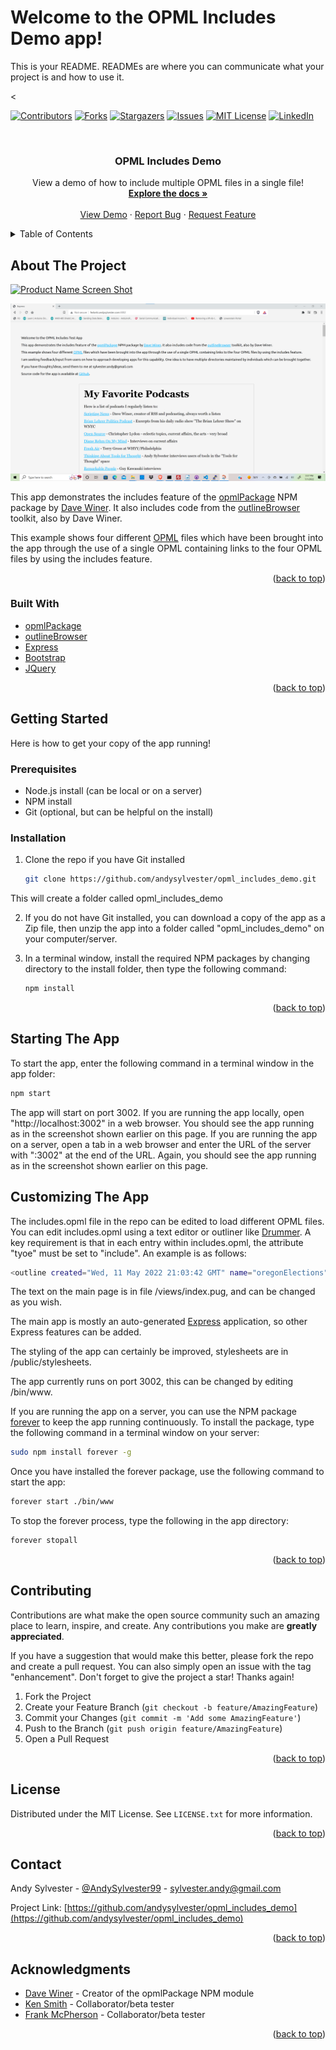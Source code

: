 # Welcome to the OPML Includes Demo app!

This is your README. READMEs are where you can communicate what your project is and how to use it.

<<div id="top"></div>
<!--
*** Thanks for checking out the Best-README-Template. If you have a suggestion
*** that would make this better, please fork the repo and create a pull request
*** or simply open an issue with the tag "enhancement".
*** Don't forget to give the project a star!
*** Thanks again! Now go create something AMAZING! :D
-->



<!-- PROJECT SHIELDS -->
<!--
*** I'm using markdown "reference style" links for readability.
*** Reference links are enclosed in brackets [ ] instead of parentheses ( ).
*** See the bottom of this document for the declaration of the reference variables
*** for contributors-url, forks-url, etc. This is an optional, concise syntax you may use.
*** https://www.markdownguide.org/basic-syntax/#reference-style-links
-->
[![Contributors][contributors-shield]][contributors-url]
[![Forks][forks-shield]][forks-url]
[![Stargazers][stars-shield]][stars-url]
[![Issues][issues-shield]][issues-url]
[![MIT License][license-shield]][license-url]
[![LinkedIn][linkedin-shield]][linkedin-url]



<!-- PROJECT LOGO -->
<br />
<div align="center">

<h3 align="center">OPML Includes Demo</h3>

  <p align="center">
    View a demo of how to include multiple OPML files in a single file!
    <br />
    <a href="https://github.com/andysylvester/opml_includes_demo"><strong>Explore the docs »</strong></a>
    <br />
    <br />
    <a href="https://github.com/andysylvester/opml_includes_demo">View Demo</a>
    ·
    <a href="https://github.com/andysylvester/opml_includes_demo/issues">Report Bug</a>
    ·
    <a href="https://github.com/andysylvester/opml_includes_demo/issues">Request Feature</a>
  </p>
</div>



<!-- TABLE OF CONTENTS -->
<details>
  <summary>Table of Contents</summary>
  <ol>
    <li>
      <a href="#about-the-project">About The Project</a>
      <ul>
        <li><a href="#built-with">Built With</a></li>
      </ul>
    </li>
    <li>
      <a href="#getting-started">Getting Started</a>
      <ul>
        <li><a href="#prerequisites">Prerequisites</a></li>
        <li><a href="#installation">Installation</a></li>
      </ul>
    </li>
    <li><a href="#usage">Usage</a></li>
    <li><a href="#customizing">Customizing The App</a></li>
    <li><a href="#contributing">Contributing</a></li>
    <li><a href="#license">License</a></li>
    <li><a href="#contact">Contact</a></li>
    <li><a href="#acknowledgments">Acknowledgments</a></li>
  </ol>
</details>



<!-- ABOUT THE PROJECT -->
## About The Project

[![Product Name Screen Shot][product-screenshot]](https://example.com)

  <a href="ttps://github.com/andysylvester/opml_includes_demo">
    <img src="images/demoapp.png" alt="Demo app">
  </a>


This app demonstrates the includes feature of the <a href="https://github.com/scripting/opmlPackage">opmlPackage</a> NPM package by <a href="http://scripting.com/">Dave Winer</a>. It also includes code from the <a href="https://github.com/scripting/outlineBrowser">outlineBrowser</a> toolkit, also by Dave Winer.

This example shows four different <a href="http://opml.org/">OPML</a> files which have been brought into the app through the use of a single OPML containing links to the four OPML files by using the includes feature.


<p align="right">(<a href="#top">back to top</a>)</p>



### Built With

* [opmlPackage](https://github.com/scripting/opmlPackage)
* [outlineBrowser](https://github.com/scripting/outlineBrowser)
* [Express](https://expressjs.com/)
* [Bootstrap](https://getbootstrap.com)
* [JQuery](https://jquery.com)

<p align="right">(<a href="#top">back to top</a>)</p>



<!-- GETTING STARTED -->
## Getting Started

Here is how to get your copy of the app running!

### Prerequisites

* Node.js install (can be local or on a server)
* NPM install
* Git (optional, but can be helpful on the install)

### Installation

1. Clone the repo if you have Git installed
   ```sh
   git clone https://github.com/andysylvester/opml_includes_demo.git
   ```
This will create a folder called opml_includes_demo

2. If you do not have Git installed, you can download a copy of the app as a Zip file, then unzip the app into a folder called "opml_includes_demo" on your computer/server.

3. In a terminal window, install the required NPM packages by changing directory to the install folder, then type the following command:
   ```sh
   npm install
   ```

<p align="right">(<a href="#top">back to top</a>)</p>



<!-- USAGE EXAMPLES -->
## Starting The App

To start the app, enter the following command in a terminal window in the app folder:

   ```sh
   npm start
   ```

The app will start on port 3002. If you are running the app locally, open "http://localhost:3002" in a web browser. You should see the app running as in the screenshot shown earlier on this page. If you are running the app on a server, open a tab in a web browser and enter the URL of the server with ":3002" at the end of the URL. Again, you should see the app running as in the screenshot shown earlier on this page.

## Customizing The App

The includes.opml file in the repo can be edited to load different OPML files. You can edit includes.opml using a text editor or outliner like [Drummer](http://drummer.scripting.com/). A key requirement is that in each entry within includes.opml, the attribute "tyoe" must be set to "include". An example is as follows:

   ```sh
   <outline created="Wed, 11 May 2022 21:03:42 GMT" name="oregonElections" text="Oregon Elections" type="include" url="http://drummer.scripting.com/PDXProtestNews/OregonElections.opml"></outline>
   ```
The text on the main page is in file /views/index.pug, and can be changed as you wish.

The main app is mostly an auto-generated [Express](https://expressjs.com/) application, so other Express features can be added.

The styling of the app can certainly be improved, stylesheets are in /public/stylesheets.

The app currently runs on port 3002, this can be changed by editing /bin/www.

If you are running the app on a server, you can use the NPM package [forever](https://www.npmjs.com/package/forever) to keep the app running continuously. To install the package, type the following command in a terminal window on your server:

   ```sh
   sudo npm install forever -g
   ```
Once you have installed the forever package, use the following command to start the app:

   ```sh
   forever start ./bin/www
   ```

To stop the forever process, type the following in the app directory:

   ```sh
   forever stopall
   ```


<p align="right">(<a href="#top">back to top</a>)</p>



<!-- CONTRIBUTING -->
## Contributing

Contributions are what make the open source community such an amazing place to learn, inspire, and create. Any contributions you make are **greatly appreciated**.

If you have a suggestion that would make this better, please fork the repo and create a pull request. You can also simply open an issue with the tag "enhancement".
Don't forget to give the project a star! Thanks again!

1. Fork the Project
2. Create your Feature Branch (`git checkout -b feature/AmazingFeature`)
3. Commit your Changes (`git commit -m 'Add some AmazingFeature'`)
4. Push to the Branch (`git push origin feature/AmazingFeature`)
5. Open a Pull Request

<p align="right">(<a href="#top">back to top</a>)</p>



<!-- LICENSE -->
## License

Distributed under the MIT License. See `LICENSE.txt` for more information.

<p align="right">(<a href="#top">back to top</a>)</p>



<!-- CONTACT -->
## Contact

Andy Sylvester - [@AndySylvester99](https://twitter.com/AndySylvester99) - sylvester.andy@gmail.com

Project Link: [https://github.com/andysylvester/opml_includes_demo](https://github.com/andysylvester/opml_includes_demo)

<p align="right">(<a href="#top">back to top</a>)</p>



<!-- ACKNOWLEDGMENTS -->
## Acknowledgments

* [Dave Winer](http://scripting.com/) - Creator of the opmlPackage NPM module
* [Ken Smith](http://oldschool.scripting.com/KenSmith/) - Collaborator/beta tester
* [Frank McPherson](http://oldschool.scripting.com/frankm/) - Collaborator/beta tester

<p align="right">(<a href="#top">back to top</a>)</p>



<!-- MARKDOWN LINKS & IMAGES -->
<!-- https://www.markdownguide.org/basic-syntax/#reference-style-links -->
[contributors-shield]: https://img.shields.io/github/contributors/andysylvester/opml_includes_demo.svg?style=for-the-badge
[contributors-url]: https://github.com/andysylvester/reopml_includes_demopo_name/graphs/contributors
[forks-shield]: https://img.shields.io/github/forks/andysylvester/opml_includes_demo.svg?style=for-the-badge
[forks-url]: https://github.com/andysylvester/opml_includes_demo/network/members
[stars-shield]: https://img.shields.io/github/stars/andysylvester/opml_includes_demo.svg?style=for-the-badge
[stars-url]: https://github.com/andysylvester/opml_includes_demo/stargazers
[issues-shield]: https://img.shields.io/github/issues/andysylvester/opml_includes_demo.svg?style=for-the-badge
[issues-url]: https://github.com/andysylvester/opml_includes_demo/issues
[license-shield]: https://img.shields.io/github/license/andysylvester/opml_includes_demo.svg?style=for-the-badge
[license-url]: https://github.com/andysylvester/opml_includes_demo/blob/master/LICENSE.txt
[linkedin-shield]: https://img.shields.io/badge/-LinkedIn-black.svg?style=for-the-badge&logo=linkedin&colorB=555
[linkedin-url]: https://linkedin.com/in/andrew-sylvester-b426a251
[product-screenshot]: images/screenshot.png